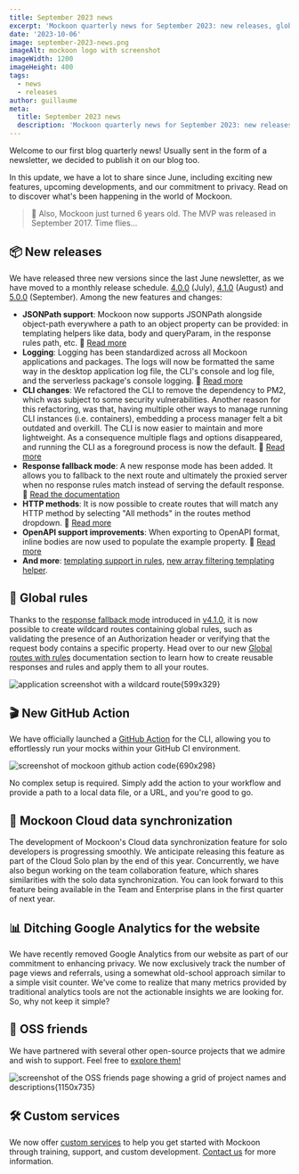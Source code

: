 ```yaml
---
title: September 2023 news
excerpt: 'Mockoon quarterly news for September 2023: new releases, global rules, CLI GitHub Action, and more.'
date: '2023-10-06'
image: september-2023-news.png
imageAlt: mockoon logo with screenshot
imageWidth: 1200
imageHeight: 400
tags:
  - news
  - releases
author: guillaume
meta:
  title: September 2023 news
  description: 'Mockoon quarterly news for September 2023: new releases, global rules, GitHub Action, Mockoon Cloud progress, and more.'
---
```


Welcome to our first blog quarterly news! Usually sent in the form of a newsletter, we decided to publish it on our blog too.

In this update, we have a lot to share since June, including exciting new features, upcoming developments, and our commitment to privacy. Read on to discover what's been happening in the world of Mockoon.

> 🎂 Also, Mockoon just turned 6 years old. The MVP was released in September 2017. Time flies...

## 📦 New releases

We have released three new versions since the last June newsletter, as we have moved to a monthly release schedule. [4.0.0](/releases/4.0.0/) (July), [4.1.0](/releases/4.1.0/) (August) and [5.0.0](/releases/5.0.0/) (September). Among the new features and changes:

- **JSONPath support**: Mockoon now supports JSONPath alongside object-path everywhere a path to an object property can be provided: in templating helpers like data, body and queryParam, in the response rules path, etc. 📘&nbsp;[Read more](/releases/5.0.0/#jsonpath-support)
- **Logging**: Logging has been standardized across all Mockoon applications and packages. The logs will now be formatted the same way in the desktop application log file, the CLI's console and log file, and the serverless package's console logging. 📘&nbsp;[Read more](/releases/4.0.0/#logs-standardization-and-credentials-filtering)
- **CLI changes**: We refactored the CLI to remove the dependency to PM2, which was subject to some security vulnerabilities. Another reason for this refactoring, was that, having multiple other ways to manage running CLI instances (i.e. containers), embedding a process manager felt a bit outdated and overkill. The CLI is now easier to maintain and more lightweight. As a consequence multiple flags and options disappeared, and running the CLI as a foreground process is now the default. 📘&nbsp;[Read more](/releases/4.0.0/#cli)
- **Response fallback mode**: A new response mode has been added. It allows you to fallback to the next route and ultimately the proxied server when no response rules match instead of serving the default response. 📘&nbsp;[Read the documentation](/docs/latest/route-responses/multiple-responses/#fallback-mode)
- **HTTP methods**: It is now possible to create routes that will match any HTTP method by selecting "All methods" in the routes method dropdown. 📘&nbsp;[Read more](/releases/5.0.0/#routes-targeting-all-http-methods)
- **OpenAPI support improvements**: When exporting to OpenAPI format, inline bodies are now used to populate the example property. 📘&nbsp;[Read more](/releases/4.0.0/#openapi)
- **And more**: [templating support in rules](/releases/4.1.0/#dynamic-rules-with-templating), [new array filtering templating helper](/releases/4.1.0/#changes-to-templating-helpers).

## 📏 Global rules

Thanks to the [response fallback mode](/docs/latest/route-responses/multiple-responses/#fallback-mode) introduced in [v4.1.0](/releases/4.1.0/), it is now possible to create wildcard routes containing global rules, such as validating the presence of an Authorization header or verifying that the request body contains a specific property. Head over to our new [Global routes with rules](/docs/latest/route-responses/global-routes-with-rules/) documentation section to learn how to create reusable responses and rules and apply them to all your routes.

![application screenshot with a wildcard route{599x329}](/images/blog/september-2023-news/create-wildcard-route.png)

## 🎬 New GitHub Action

We have officially launched a [GitHub Action](https://github.com/marketplace/actions/mockoon-cli) for the CLI, allowing you to effortlessly run your mocks within your GitHub CI environment.

![screenshot of mockoon github action code{690x298}](/images/blog/september-2023-news/mockoon-github-action-code-screenshot.png)

No complex setup is required. Simply add the action to your workflow and provide a path to a local data file, or a URL, and you're good to go.

## 👷 Mockoon Cloud data synchronization

The development of Mockoon's Cloud data synchronization feature for solo developers is progressing smoothly. We anticipate releasing this feature as part of the Cloud Solo plan by the end of this year. Concurrently, we have also begun working on the team collaboration feature, which shares similarities with the solo data synchronization. You can look forward to this feature being available in the Team and Enterprise plans in the first quarter of next year.

## 📊 Ditching Google Analytics for the website

We have recently removed Google Analytics from our website as part of our commitment to enhancing privacy. We now exclusively track the number of page views and referrals, using a somewhat old-school approach similar to a simple visit counter. We've come to realize that many metrics provided by traditional analytics tools are not the actionable insights we are looking for. So, why not keep it simple?

## 🤝 OSS friends

We have partnered with several other open-source projects that we admire and wish to support. Feel free to [explore them!](/oss-friends/)

![screenshot of the OSS friends page showing a grid of project names and descriptions{1150x735}](/images/blog/september-2023-news/oss-friends.png)

## 🛠️ Custom services

We now offer [custom services](/custom-services/) to help you get started with Mockoon through training, support, and custom development. [Contact us](/contact-form/) for more information.
